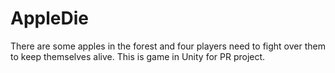 # AppleDie
There are some apples in the forest and four players need to fight over them to keep themselves alive.
This is game in Unity for PR project.